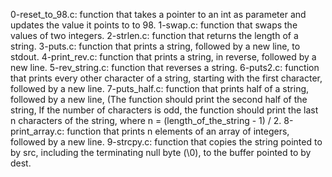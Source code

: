 0-reset_to_98.c: function that takes a pointer to an int as parameter and updates the value it points to to 98.
1-swap.c: function that swaps the values of two integers.
2-strlen.c: function that returns the length of a string.
3-puts.c: function that prints a string, followed by a new line, to stdout.
4-print_rev.c: function that prints a string, in reverse, followed by a new line.
5-rev_string.c: function that reverses a string.
6-puts2.c:  function that prints every other character of a string, starting with the first character, followed by a new line.
7-puts_half.c: function that prints half of a string, followed by a new line, (The function should print the second half of the string, If the number of characters is odd, the function should print the last n characters of the string, where n = (length_of_the_string - 1) / 2.
8-print_array.c: function that prints n elements of an array of integers, followed by a new line.
9-strcpy.c: function that copies the string pointed to by src, including the terminating null byte (\0), to the buffer pointed to by dest.
